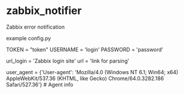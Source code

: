 # zabbix_notifier
Zabbix error notification

example config.py

TOKEN = "token"
USERNAME = 'login'
PASSWORD = 'password'

url_login  = 'Zabbix login site'
url = 'link for parsing'

user_agent = {'User-agent': 'Mozilla/4.0 (Windows NT 6.1; Win64; x64) AppleWebKit/537.36 (KHTML, like Gecko) Chrome/64.0.3282.186 Safari/527.36'} # Agent info
